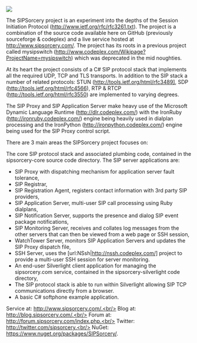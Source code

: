 <img src="https://ci.appveyor.com/api/projects/status/1prvhq7jyw0s5fb1/branch/master?svg=true" />

The SIPSorcery project is an experiment into the depths of the Session Initiation Protocol (http://www.ietf.org/rfc/rfc3261.txt). The project is a combination of the source code available here on GitHub (previously sourceforge & codeplex) and a live service hosted at http://www.sipsorcery.com/. 
The project has its roots in a previous project called mysipswitch (http://www.codeplex.com/Wikipage?ProjectName=mysipswitch) which was deprecated in the mid noughties.

At its heart the project consists of a C# SIP protocol stack that implements all the required UDP, TCP and TLS transports. In addition to the SIP stack a number of related protocols: STUN (http://tools.ietf.org/html/rfc3489], SDP (http://tools.ietf.org/html/rfc4566), RTP & RTCP (http://tools.ietf.org/html/rfc3550) are implemented to varying degrees.

The SIP Proxy and SIP Application Server make heavy use of the Microsoft Dynamic Language Runtime (http://dlr.codeplex.com/) with the IronRuby (http://ironruby.codeplex.com/) engine being heavily used in dialplan processing and the IronPython (http://ironpython.codeplex.com/) engine being used for the SIP Proxy control script.

There are 3 main areas the SIPSorcery project focuses on:

The core SIP protocol stack and associated plumbing code, contained in the sipsorcery-core source code directory.
The SIP server applications are:
- SIP Proxy with dispatching mechanism for application server fault tolerance,
- SIP Registrar,
- SIP Registration Agent, registers contact information with 3rd party SIP providers,
- SIP Application Server, multi-user SIP call processing using Ruby dialplans,
- SIP Notification Server, supports the presence and dialog SIP event package notifications,
- SIP Monitoring Server, receives and collates log messages from the other servers that can then be viewed from a web page or SSH session,
- WatchTower Server, monitors SIP Application Servers and updates the SIP Proxy dispatch file,
- SSH Server, uses the [url:NSsh|http://nssh.codeplex.com/] project to provide a multi-user SSH session for server monitoring.
- An end-user Silverlight client application for managing the sipsorcery.com service, contained in the sipsorcery-silverlight code directory,
- The SIP protocol stack is able to run within Silverlight allowing SIP TCP communications directly from a browser. 
- A basic C# softphone example application.

Service at: http://www.sipsorcery.com/.<br/>
Blog at: http://blog.sipsorcery.com/.<br/>
Forum at: http://forum.sipsorcery.com/index.php.<br/>
Twitter:  http://twitter.com/sipsorcery.<br/>
NuGet: https://www.nuget.org/packages/SIPSorcery/.
